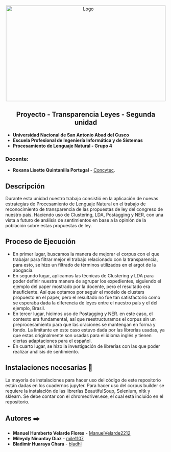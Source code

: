 <br />
<p align="center">
  <a href="https://github.com/bladhl/nlp-pl-transparency">
    <img src="https://static.dw.com/image/50684147_303.jpg" alt="Logo" width="500" height="300">
  </a>
  <h2 align="center">Proyecto - Transparencia Leyes - Segunda unidad</h2>
</p>

- **Universidad Nacional de San Antonio Abad del Cusco**
- **Escuela Profesional de Ingeniería Informática y de Sistemas**
- **Procesamiento de Lenguaje Natural - Grupo 4**
### Docente:
- **Roxana Lisette Quintanilla Portugal** - [Concytec](http://dina.concytec.gob.pe/appDirectorioCTI/VerDatosInvestigador.do;jsessionid=f564431f36070c2b4a0e4a590b74?id_investigador=40930).

## Descripción 
  Durante esta unidad nuestro trabajo consistió en la aplicación de nuevas estrategias de Procesamiento de Lenguaje Natural en el trabajo de reconocimiento de transparencia de las propuestas de ley del congreso de nuestro país. Haciendo uso de Clustering, LDA, Postagging y NER, con una vista a futuro de análisis de sentimientos en base a la opinión de la población sobre estas propuestas de ley.

## Proceso de Ejecución 
- En primer lugar, buscamos la manera de mejorar el corpus con el que trabajar para filtrar mejor el trabajo relacionado con la transparencia, para esto, se hizo un filtrado de términos utilizados en el argot de la abogacía.
- En segundo lugar, aplicamos las técnicas de Clustering y LDA para poder definir nuestra manera de agrupar los expedientes, siguiendo el ejemplo del paper mostrado por la docente, pero el resultado era insuficiente. Así que optamos por seguir el modelo de clusters propuesto en el paper, pero el resultado no fue tan satisfactorio como se esperaba dada la diferencia de leyes entre el nuestro país y el del ejemplo, Brasil.
- En tercer lugar, hicimos uso de Postagging y NER. en este caso, el contexto era fundamental, así que reestructuramos el corpus sin un preprocesamiento para que las oraciones se mantengan en forma y fondo. La limitante en este caso estuvo dada por las librerías usadas, ya que estas originalmente son usadas para el idioma inglés y tienen ciertas adaptaciones para el español.
- En cuarto lugar, se hizo la investigación de librerías con las que poder realizar análisis de sentimiento.

## Instalaciones necesarias 📝
La mayoría de instalaciones para hacer uso del código de este repositorio están dadas en los cuadernos jupyter.
Para hacer uso del corpus builder se requiere la instalación de las librerías BeautifulSoup, Selenium, nltk y sklearn.
Se debe contar con el chromedriver.exe, el cual está incluído en el repositorio.

## Autores ✒️
* **Manuel Humberto Velarde Flores** - [ManuelVelarde2212](https://github.com/ManuelVelarde2212)
* **Mileydy Ninantay Diaz** - [mile1107](https://github.com/mile1107)
* **Bladimir Huaraya Chara** - [bladhl](https://github.com/bladhl)
